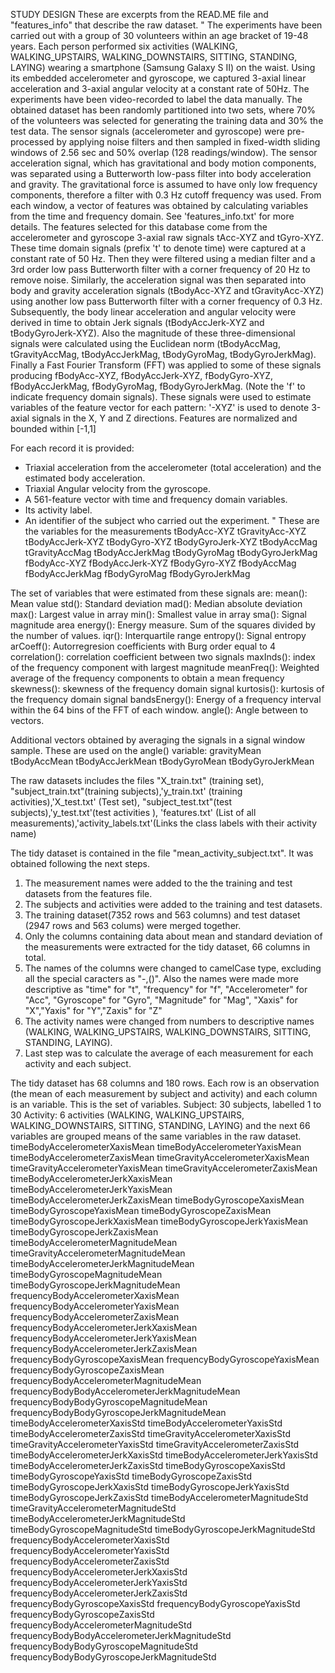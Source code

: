 STUDY DESIGN
These are excerpts from the READ.ME file and "features_info" that describe the raw dataset.
"
The experiments have been carried out with a group of 30 volunteers within an age bracket of 19-48 years. Each person performed six activities (WALKING, WALKING_UPSTAIRS, WALKING_DOWNSTAIRS, SITTING, STANDING, LAYING) wearing a smartphone (Samsung Galaxy S II) on the waist. Using its embedded accelerometer and gyroscope, we captured 3-axial linear acceleration and 3-axial angular velocity at a constant rate of 50Hz. The experiments have been video-recorded to label the data manually. The obtained dataset has been randomly partitioned into two sets, where 70% of the volunteers was selected for generating the training data and 30% the test data. 
The sensor signals (accelerometer and gyroscope) were pre-processed by applying noise filters and then sampled in fixed-width sliding windows of 2.56 sec and 50% overlap (128 readings/window). The sensor acceleration signal, which has gravitational and body motion components, was separated using a Butterworth low-pass filter into body acceleration and gravity. The gravitational force is assumed to have only low frequency components, therefore a filter with 0.3 Hz cutoff frequency was used. From each window, a vector of features was obtained by calculating variables from the time and frequency domain. See 'features_info.txt' for more details. 
The features selected for this database come from the accelerometer and gyroscope 3-axial raw signals tAcc-XYZ and tGyro-XYZ. These time domain signals (prefix 't' to denote time) were captured at a constant rate of 50 Hz. Then they were filtered using a median filter and a 3rd order low pass Butterworth filter with a corner frequency of 20 Hz to remove noise. Similarly, the acceleration signal was then separated into body and gravity acceleration signals (tBodyAcc-XYZ and tGravityAcc-XYZ) using another low pass Butterworth filter with a corner frequency of 0.3 Hz. 
Subsequently, the body linear acceleration and angular velocity were derived in time to obtain Jerk signals (tBodyAccJerk-XYZ and tBodyGyroJerk-XYZ). Also the magnitude of these three-dimensional signals were calculated using the Euclidean norm (tBodyAccMag, tGravityAccMag, tBodyAccJerkMag, tBodyGyroMag, tBodyGyroJerkMag). 
Finally a Fast Fourier Transform (FFT) was applied to some of these signals producing fBodyAcc-XYZ, fBodyAccJerk-XYZ, fBodyGyro-XYZ, fBodyAccJerkMag, fBodyGyroMag, fBodyGyroJerkMag. (Note the 'f' to indicate frequency domain signals). 
These signals were used to estimate variables of the feature vector for each pattern:  '-XYZ' is used to denote 3-axial signals in the X, Y and Z directions.
Features are normalized and bounded within [-1,1]

For each record it is provided:
- Triaxial acceleration from the accelerometer (total acceleration) and the estimated body acceleration.
- Triaxial Angular velocity from the gyroscope. 
- A 561-feature vector with time and frequency domain variables. 
- Its activity label. 
- An identifier of the subject who carried out the experiment.
"
These are the variables for the measurements
tBodyAcc-XYZ
tGravityAcc-XYZ
tBodyAccJerk-XYZ
tBodyGyro-XYZ
tBodyGyroJerk-XYZ
tBodyAccMag
tGravityAccMag
tBodyAccJerkMag
tBodyGyroMag
tBodyGyroJerkMag
fBodyAcc-XYZ
fBodyAccJerk-XYZ
fBodyGyro-XYZ
fBodyAccMag
fBodyAccJerkMag
fBodyGyroMag
fBodyGyroJerkMag

The set of variables that were estimated from these signals are: 
mean(): Mean value
std(): Standard deviation
mad(): Median absolute deviation 
max(): Largest value in array
min(): Smallest value in array
sma(): Signal magnitude area
energy(): Energy measure. Sum of the squares divided by the number of values. 
iqr(): Interquartile range 
entropy(): Signal entropy
arCoeff(): Autorregresion coefficients with Burg order equal to 4
correlation(): correlation coefficient between two signals
maxInds(): index of the frequency component with largest magnitude
meanFreq(): Weighted average of the frequency components to obtain a mean frequency
skewness(): skewness of the frequency domain signal 
kurtosis(): kurtosis of the frequency domain signal 
bandsEnergy(): Energy of a frequency interval within the 64 bins of the FFT of each window.
angle(): Angle between to vectors.

Additional vectors obtained by averaging the signals in a signal window sample. These are used on the angle() variable:
gravityMean
tBodyAccMean
tBodyAccJerkMean
tBodyGyroMean
tBodyGyroJerkMean


The raw datasets includes the files "X_train.txt" (training set), "subject_train.txt"(training subjects),'y_train.txt' (training activities),'X_test.txt' (Test set), "subject_test.txt"(test subjects),'y_test.txt'(test activities ), 'features.txt' (List of all measurements),'activity_labels.txt'(Links the class labels with their activity name)

The tidy dataset is contained in the file "mean_activity_subject.txt". It was  obtained following the next steps.
1. The measurement names were added to the the training and test datasets from the features file.
2. The subjects and activities were added to the training and test datasets. 
3. The training dataset(7352 rows and 563 columns) and test dataset (2947 rows and 563 colums) were merged together.
4. Only the columns containing data about mean and standard deviation of the measurements were extracted for the tidy dataset, 66 columns in total.
5. The names of the columns were changed to camelCase type, excluding all the special caracters as "-,()". 
   Also the names were made more descriptive as "time" for "t", "frequency" for "f", "Accelerometer" for "Acc", "Gyroscope" for "Gyro", "Magnitude" for "Mag", "Xaxis" for "X","Yaxis" for "Y","Zaxis" for "Z"
6. The activity names were changed from numbers to descriptive names (WALKING, WALKING_UPSTAIRS, WALKING_DOWNSTAIRS, SITTING, STANDING, LAYING).
7. Last step was to calculate the average of each measurement for each activity and each subject.

The tidy dataset has 68 columns and 180 rows. Each row is an observation (the mean of each measurement by subject and activity) and each column is an variable.
This is the set of variables.
Subject: 30 subjects, labelled 1 to 30
Activity: 6 activities (WALKING, WALKING_UPSTAIRS, WALKING_DOWNSTAIRS, SITTING, STANDING, LAYING)
and the next 66 variables are grouped means of the same variables in the raw dataset.
timeBodyAccelerometerXaxisMean
timeBodyAccelerometerYaxisMean
timeBodyAccelerometerZaxisMean
timeGravityAccelerometerXaxisMean
timeGravityAccelerometerYaxisMean
timeGravityAccelerometerZaxisMean
timeBodyAccelerometerJerkXaxisMean
timeBodyAccelerometerJerkYaxisMean
timeBodyAccelerometerJerkZaxisMean
timeBodyGyroscopeXaxisMean
timeBodyGyroscopeYaxisMean
timeBodyGyroscopeZaxisMean
timeBodyGyroscopeJerkXaxisMean
timeBodyGyroscopeJerkYaxisMean
timeBodyGyroscopeJerkZaxisMean
timeBodyAccelerometerMagnitudeMean
timeGravityAccelerometerMagnitudeMean
timeBodyAccelerometerJerkMagnitudeMean
timeBodyGyroscopeMagnitudeMean
timeBodyGyroscopeJerkMagnitudeMean
frequencyBodyAccelerometerXaxisMean
frequencyBodyAccelerometerYaxisMean
frequencyBodyAccelerometerZaxisMean
frequencyBodyAccelerometerJerkXaxisMean
frequencyBodyAccelerometerJerkYaxisMean
frequencyBodyAccelerometerJerkZaxisMean
frequencyBodyGyroscopeXaxisMean
frequencyBodyGyroscopeYaxisMean
frequencyBodyGyroscopeZaxisMean
frequencyBodyAccelerometerMagnitudeMean
frequencyBodyBodyAccelerometerJerkMagnitudeMean
frequencyBodyBodyGyroscopeMagnitudeMean
frequencyBodyBodyGyroscopeJerkMagnitudeMean
timeBodyAccelerometerXaxisStd
timeBodyAccelerometerYaxisStd
timeBodyAccelerometerZaxisStd
timeGravityAccelerometerXaxisStd
timeGravityAccelerometerYaxisStd
timeGravityAccelerometerZaxisStd
timeBodyAccelerometerJerkXaxisStd
timeBodyAccelerometerJerkYaxisStd
timeBodyAccelerometerJerkZaxisStd
timeBodyGyroscopeXaxisStd
timeBodyGyroscopeYaxisStd
timeBodyGyroscopeZaxisStd
timeBodyGyroscopeJerkXaxisStd
timeBodyGyroscopeJerkYaxisStd
timeBodyGyroscopeJerkZaxisStd
timeBodyAccelerometerMagnitudeStd
timeGravityAccelerometerMagnitudeStd
timeBodyAccelerometerJerkMagnitudeStd
timeBodyGyroscopeMagnitudeStd
timeBodyGyroscopeJerkMagnitudeStd
frequencyBodyAccelerometerXaxisStd
frequencyBodyAccelerometerYaxisStd
frequencyBodyAccelerometerZaxisStd
frequencyBodyAccelerometerJerkXaxisStd
frequencyBodyAccelerometerJerkYaxisStd
frequencyBodyAccelerometerJerkZaxisStd
frequencyBodyGyroscopeXaxisStd
frequencyBodyGyroscopeYaxisStd
frequencyBodyGyroscopeZaxisStd
frequencyBodyAccelerometerMagnitudeStd
frequencyBodyBodyAccelerometerJerkMagnitudeStd
frequencyBodyBodyGyroscopeMagnitudeStd
frequencyBodyBodyGyroscopeJerkMagnitudeStd

